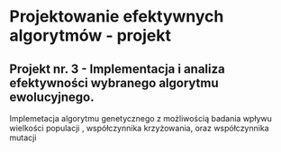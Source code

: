 # Projektowanie efektywnych algorytmów - projekt
 ## Projekt nr. 3 - Implementacja i analiza efektywności wybranego algorytmu ewolucyjnego. 

Implemetacja algorytmu genetycznego z możliwością badania  wpływu wielkości populacji , współczynnika krzyżowania, oraz współczynnika mutacji 
